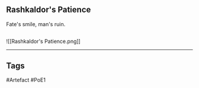 ## Rashkaldor's Patience
Fate's smile, man's ruin.
##
![[Rashkaldor's Patience.png]]

---
## Tags
#Artefact
#PoE1